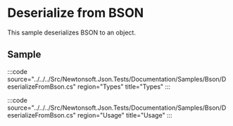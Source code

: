 ﻿# Deserialize from BSON

This sample deserializes BSON to an object. 

## Sample

:::code source="../../../Src/Newtonsoft.Json.Tests/Documentation/Samples/Bson/DeserializeFromBson.cs" region="Types" title="Types" :::

:::code source="../../../Src/Newtonsoft.Json.Tests/Documentation/Samples/Bson/DeserializeFromBson.cs" region="Usage" title="Usage" :::
